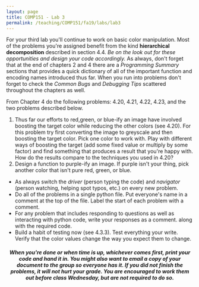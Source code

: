 ```yaml
---
layout: page
title: COMP151 - Lab 3
permalink: /teaching/COMP151/fa19/labs/lab3
---
```


For your third lab you'll continue to work on basic color manipulation. Most of the problems you're assigned benefit from the kind **hierarchical decomposition** described in section 4.4. *Be on the look out for these opportunities and design your code accordingly.*  As always, don't forget that at the end of chapters 2 and 4 there are a *Programming Summary* sections that provides a quick dictionary of all of the important function and encoding names introduced thus far. When you run into problems don't forget to check the *Common Bugs* and *Debugging Tips* scattered throughout the chapters as well.

From Chapter 4 do the following problems: 4.20, 4.21, 4.22, 4.23, and the two problems described below.
1. Thus far our efforts to red,green, or blue-ify an image have involved boosting the target color while reducing the other colors (see 4.20). For this problem try first converting the image to greyscale and then boosting the target color. Pick one color to work with. Play with different ways of boosting the target (add some fixed value or multiply by some factor) and find something that produces a result that you're happy with. How do the results compare to the techniques you used in 4.20?
2. Design a function to purple-ify an image.  If purple isn't your thing, pick another color that isn't pure red, green, or blue.


* As always switch the *driver* (person typing the code) and *navigator* (person watching, helping spot typos, etc.) on every new problem.
* Do all of the problems in a single python file. Put everyone's name in a comment at the top of the file. Label the start of each problem with a comment.
* For any problem that includes responding to questions as well as interacting with python code, write your responses as a comment. along with the required code.  
* Build a habit of testing now (see 4.3.3). Test everything your write. Verify that the color values change the way you expect them to change.

<h5 align="center">
 When you're done or when time is up, whichever comes first, print your code and hand it in.  You might also want to email a copy of your document to the group so everyone has it. If you did not finish the problems, it will not hurt your grade. You are encouraged to work them out before class Wednesday, but are not required to do so.
</h3>
